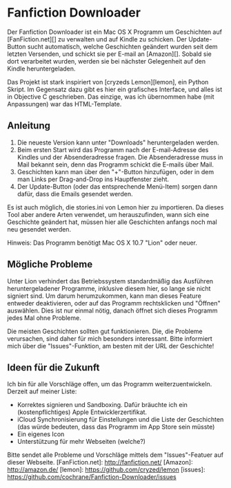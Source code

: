 Fanfiction Downloader
=====================

Der Fanfiction Downloader ist ein Mac OS X Programm um Geschichten auf [FanFiction.net][] zu verwalten und auf Kindle zu schicken. Der Update-Button sucht automatisch, welche Geschichten geändert wurden seit dem letzten Versenden, und schickt sie per E-mail an [Amazon][]. Sobald sie dort verarbeitet wurden, werden sie bei nächster Gelegenheit auf den Kindle heruntergeladen.

Das Projekt ist stark inspiriert von [cryzeds Lemon][lemon], ein Python Skript. Im Gegensatz dazu gibt es hier ein grafisches Interface, und alles ist in Objective C geschrieben. Das einzige, was ich übernommen habe (mit Anpassungen) war das HTML-Template.

Anleitung
---------

1.	Die neueste Version kann unter "Downloads" heruntergeladen werden.
2.	Beim ersten Start wird das Programm nach der E-mail-Adresse des Kindles und der Absenderadresse fragen. Die Absenderadresse muss in Mail bekannt sein, denn das Programm schickt die E-mails über Mail.
3.	Geschichten kann man über den "+"-Button hinzufügen, oder in dem man Links per Drag-and-Drop ins Hauptfenster zieht.
4.	Der Update-Button (oder das entsprechende Menü-Item) sorgen dann dafür, dass die Emails gesendet werden.

Es ist auch möglich, die stories.ini von Lemon hier zu importieren. Da dieses Tool aber andere Arten verwendet, um herauszufinden, wann sich eine Geschichte geändert hat, müssen hier alle Geschichten anfangs noch mal neu gesendet werden.

Hinweis: Das Programm benötigt Mac OS X 10.7 "Lion" oder neuer.

Mögliche Probleme
-----------------

Unter Lion verhindert das Betriebssystem standardmäßig das Ausführen heruntergeladener Programme, inklusive diesem hier, so lange sie nicht signiert sind. Um darum herumzukommen, kann man dieses Feature entweder deaktivieren, oder auf das Programm rechtsklicken und "Öffnen" auswählen. Dies ist nur einmal nötig, danach öffnet sich dieses Programm jedes Mal ohne Probleme.

Die meisten Geschichten sollten gut funktionieren. Die, die Probleme verursachen, sind daher für mich besonders interessant. Bitte informiert mich über die "Issues"-Funktion, am besten mit der URL der Geschichte!

Ideen für die Zukunft
---------------------

Ich bin für alle Vorschläge offen, um das Programm weiterzuentwickeln. Derzeit auf meiner Liste:

*	Korrektes signieren und Sandboxing. Dafür bräuchte ich ein (kostenpflichtiges) Apple Entwicklerzertifikat.
*	iCloud Synchronisierung für Einstellungen und die Liste der Geschichten (das würde bedeuten, dass das Programm im App Store sein müsste)
*	Ein eigenes Icon
*	Unterstützung für mehr Webseiten (welche?)

Bitte sendet alle Probleme und Vorschläge mittels dem "Issues"-Featuer auf dieser Webseite.
[FanFiction.net]: http://fanfiction.net/
[Amazon]: http://amazon.de/
[lemon]: https://github.com/cryzed/lemon
[issues]: https://github.com/cochrane/Fanfiction-Downloader/issues